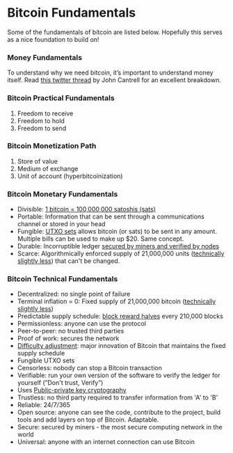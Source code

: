 # Bitcoin Fundamentals

Some of the fundamentals of bitcoin are listed below. Hopefully this
serves as a nice foundation to build on!

### Money Fundamentals

To understand why we need bitcoin, it’s important to understand money itself. Read [this twitter thread](https://twitter.com/JohnCantrell97/status/1486749106131324934?s=20&t=HyLZEntCZqxQYdA3HNF4dA) by John Cantrell for an excellent breakdown.

### Bitcoin Practical Fundamentals

1. Freedom to receive
2. Freedom to hold
3. Freedom to send

### Bitcoin Monetization Path

1. Store of value
2. Medium of exchange
3. Unit of account (hyperbitcoinization)

### Bitcoin Monetary Fundamentals

- Divisible: [1 bitcoin = 100,000,000 satoshis (sats)](https://en.bitcoin.it/wiki/Satoshi_(unit))
- Portable: Information that can be sent through a communications channel or stored in your head
- Fungible: [UTXO sets](https://river.com/learn/bitcoins-utxo-model/) allows bitcoin (or sats) to be sent in any amount. Multiple bills can be used to make up $20. Same concept.
- Durable: Incorruptible ledger [secured by miners and verified by nodes](https://braiins.com/blog/bitcoin-nodes-vs-miners-demystified#start)
- Scarce: Algorithmically enforced supply of 21,000,000 units ([technically slightly less](https://www.pierrerochard.com/auditing-bitcoin-supply/)) that can't be changed.

### Bitcoin Technical Fundamentals

- Decentralized: no single point of failure
- Terminal inflation = 0: Fixed supply of 21,000,000 bitcoin ([technically slightly less](https://www.pierrerochard.com/auditing-bitcoin-supply/))
- Predictable supply schedule: [block reward halves](https://www.investopedia.com/bitcoin-halving-4843769) every 210,000 blocks
- Permissionless: anyone can use the protocol
- Peer-to-peer: no trusted third parties
- Proof of work: secures the network
- [Difficulty adjustment](https://learnmeabitcoin.com/beginners/difficulty): major innovation of Bitcoin that maintains the fixed supply schedule
- Fungible UTXO sets
- Censorless: nobody can stop a Bitcoin transaction
- Verifiable: run your own version of the software to verify the ledger for yourself (”Don't trust, Verify”)
- Uses [Public-private key cryptography](https://en.wikipedia.org/wiki/Public-key_cryptography)
- Trustless: no third party required to transfer information from 'A' to 'B'
- Reliable: 24/7/365
- Open source: anyone can see the code, contribute to the project, build tools and add layers on top of Bitcoin. Adaptable.
- Secure: secured by miners - the most secure computing network in the world
- Universal: anyone with an internet connection can use Bitcoin